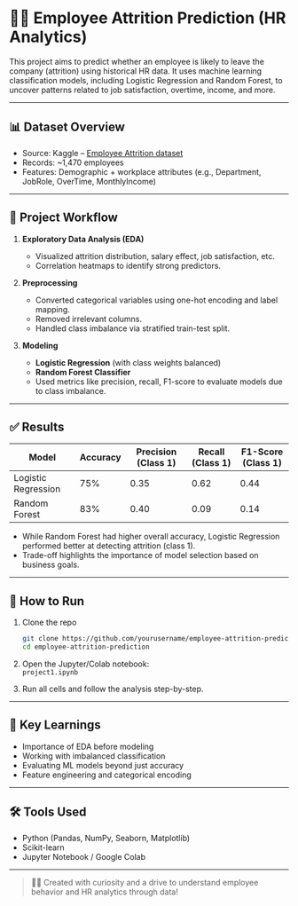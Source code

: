# 🧑‍💼 Employee Attrition Prediction (HR Analytics)

This project aims to predict whether an employee is likely to leave the company (attrition) using historical HR data. It uses machine learning classification models, including Logistic Regression and Random Forest, to uncover patterns related to job satisfaction, overtime, income, and more.

---

## 📊 Dataset Overview

- Source: Kaggle – [Employee Attrition dataset](https://www.kaggle.com/datasets/pavansubhasht/ibm-hr-analytics-attrition-dataset)
- Records: ~1,470 employees  
- Features: Demographic + workplace attributes (e.g., Department, JobRole, OverTime, MonthlyIncome)

---

## 🧪 Project Workflow

1. **Exploratory Data Analysis (EDA)**  
   - Visualized attrition distribution, salary effect, job satisfaction, etc.
   - Correlation heatmaps to identify strong predictors.
  
2. **Preprocessing**  
   - Converted categorical variables using one-hot encoding and label mapping.
   - Removed irrelevant columns.
   - Handled class imbalance via stratified train-test split.

3. **Modeling**  
   - **Logistic Regression** (with class weights balanced)  
   - **Random Forest Classifier**
   - Used metrics like precision, recall, F1-score to evaluate models due to class imbalance.

---

## ✅ Results

| Model              | Accuracy | Precision (Class 1) | Recall (Class 1) | F1-Score (Class 1) |
|-------------------|----------|---------------------|------------------|--------------------|
| Logistic Regression | 75%      | 0.35                | 0.62             | 0.44               |
| Random Forest       | 83%      | 0.40                | 0.09             | 0.14               |

- While Random Forest had higher overall accuracy, Logistic Regression performed better at detecting attrition (class 1).
- Trade-off highlights the importance of model selection based on business goals.

---

## 🚀 How to Run

1. Clone the repo  
   ```bash
   git clone https://github.com/yourusername/employee-attrition-prediction.git
   cd employee-attrition-prediction
   ```

2. Open the Jupyter/Colab notebook:  
   `project1.ipynb`

3. Run all cells and follow the analysis step-by-step.

---

## 📌 Key Learnings

- Importance of EDA before modeling
- Working with imbalanced classification
- Evaluating ML models beyond just accuracy
- Feature engineering and categorical encoding

---

## 🛠️ Tools Used

- Python (Pandas, NumPy, Seaborn, Matplotlib)
- Scikit-learn
- Jupyter Notebook / Google Colab

---

> 👨‍💻 Created with curiosity and a drive to understand employee behavior and HR analytics through data!
